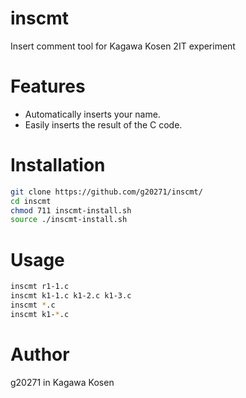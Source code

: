 # inscmt
Insert comment tool for Kagawa Kosen 2IT experiment

# Features
* Automatically inserts your name.
* Easily inserts the result of the C code.

# Installation
```bash
git clone https://github.com/g20271/inscmt/
cd inscmt
chmod 711 inscmt-install.sh
source ./inscmt-install.sh
```

# Usage
```bash
inscmt r1-1.c
inscmt k1-1.c k1-2.c k1-3.c
inscmt *.c
inscmt k1-*.c
```

# Author
g20271 in Kagawa Kosen
